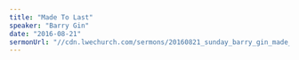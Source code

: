 ```yaml
---
title: "Made To Last"
speaker: "Barry Gin"
date: "2016-08-21"
sermonUrl: "//cdn.lwechurch.com/sermons/20160821_sunday_barry_gin_made_to_last.mp3"
---
```

